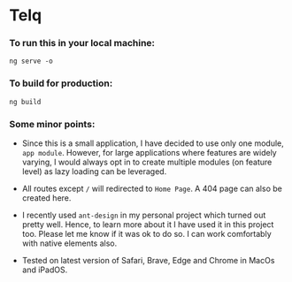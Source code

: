 # Telq

### To run this in your local machine:
```
ng serve -o
```

### To build for production:
```
ng build
```

### Some minor points:

- Since this is a small application, I have decided to use only one module, `app module`. However, for large applications where features are widely varying, I would always opt in to create multiple modules (on feature level) as lazy loading can be leveraged.

- All routes except `/` will redirected to `Home Page`.  A 404 page can also be created here.

- I recently used `ant-design` in my personal project which turned out pretty well. Hence, to learn more about it I have used it in this project too. Please let me know if it was ok to do so. I can work comfortably with native elements also.

- Tested on latest version of Safari, Brave, Edge and Chrome in MacOs and iPadOS.